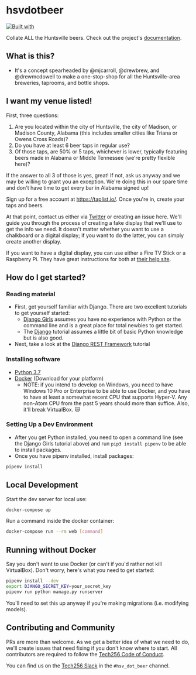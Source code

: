 # hsvdotbeer

[![Built with](https://img.shields.io/badge/Built_with-Cookiecutter_Django_Rest-F7B633.svg)](https://github.com/agconti/cookiecutter-django-rest)

Collate ALL the Huntsville beers. Check out the project's [documentation](http://hsv-dot-beer.github.io/hsvdotbeer/).

## What is this?

- It's a concept spearheaded by @mjcarroll, @drewbrew, and @drewmcdowell to
make a one-stop-shop for all the Huntsville-area breweries, taprooms, and
bottle shops.

## I want my venue listed!

First, three questions:
1. Are you located within the city of Huntsville, the city of Madison, or
   Madison County, Alabama (this includes smaller cities like Triana or
   Owens Cross Roads)?
2. Do you have at least 6 beer taps in regular use?
3. Of those taps, are 50% or 5 taps, whichever is lower, typically featuring
   beers made in Alabama or Middle Tennessee (we're pretty flexible here)?

If the answer to all 3 of those is yes, great! If not, ask us anyway and we
may be willing to grant you an exception. We're doing this in our spare time
and don't have time to get every bar in Alabama signed up!

Sign up for a free account at https://taplist.io/. Once you're in, create your
taps and beers.

At that point, contact us either via [Twitter](https://twitter.com/hsvdotbeer)
or creating an issue here. We'll guide you through the process of creating a
fake display that we'll use to get the info we need. It doesn't matter whether
you want to use a chalkboard or a digital display; if you want to do the latter,
you can simply create another display.

If you want to have a digital display, you can use either a Fire TV Stick or
a Raspberry Pi. They have great instructions for both at
[their help site](https://taplist.io/help).

## How do I get started?

### Reading material

- First, get yourself familiar with Django. There are two excellent tutorials to get yourself started:
  - [Django Girls](https://tutorial.djangogirls.org/) assumes you have no experience with Python or the command line and is a great place for total newbies to get started.
  - The [Django](https://docs.djangoproject.com/en/2.2/intro/) tutorial assumes a little bit of basic Python knowledge but is also good.
- Next, take a look at the [Django REST Framework](https://www.django-rest-framework.org/tutorial/1-serialization/) tutorial

### Installing software

- [Python 3.7](https://www.python.org/downloads/)
- [Docker](https://docs.docker.com/docker-for-mac/install/) (Download for your platform)
  - NOTE: if you intend to develop on Windows, you need to have Windows 10 Pro or Enterprise to be able to use Docker, and you have to have at least a somewhat recent CPU that supports Hyper-V. Any non-Atom CPU from the past 5 years should more than suffice. Also, it'll break VirtualBox. 😿

### Setting Up a Dev Environment

- After you get Python installed, you need to open a command line (see the Django Girls tutorial above) and run `pip3 install pipenv` to be able to install packages.
- Once you have pipenv installed, install packages:

```bash
pipenv install
```

## Local Development

Start the dev server for local use:

```bash
docker-compose up
```

Run a command inside the docker container:

```bash
docker-compose run --rm web [command]
```

## Running without Docker

Say you don't want to use Docker (or can't if you'd rather not kill VirtualBox). Don't worry, here's what you need to get started:

```bash
pipenv install --dev
export DJANGO_SECRET_KEY=your_secret_key
pipenv run python manage.py runserver
```

You'll need to set this up anyway if you're making migrations (i.e. modifying models).

## Contributing and Community

PRs are more than welcome.  As we get a better idea of what we need to do, we'll create issues that need fixing if you don't know where to start.  All contributors are required to follow the [Tech256 Code of Conduct](https://github.com/tech256/CoC).

You can find us on the [Tech256 Slack](https://tech256.com) in the `#hsv_dot_beer` channel.
